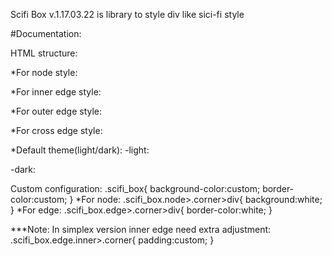 Scifi Box v.1.17.03.22 is library to style div like sici-fi style

#Documentation:

HTML structure:

*For node style:
<div class="scifi_box node"><div class="corner"><div class="top left"></div>
<div class="top right"></div><div class="bottom left"></div><div class="bottom right"></div></div>
<div class="content">

</div></div>

*For inner edge style:
<div class="scifi_box edge inner"><div class="corner"><div class="top left"></div>
<div class="top right"></div><div class="bottom left"></div><div class="bottom right"></div></div>
<div class="content">

</div></div>

*For outer edge style:
<div class="scifi_box edge outer"><div class="corner"><div class="top left"></div>
<div class="top right"></div><div class="bottom left"></div><div class="bottom right"></div></div>
<div class="content">

</div></div>

*For cross edge style:
<div class="scifi_box edge cross"><div class="corner"><div class="top left"></div>
<div class="top right"></div><div class="bottom left"></div><div class="bottom right"></div></div>
<div class="content">

</div></div>


*Default theme(light/dark):
-light:
<div class="scifi_box light"><div class="corner"><div class="top left"></div>
<div class="top right"></div><div class="bottom left"></div><div class="bottom right"></div></div>
<div class="content">

</div></div>
-dark:
<div class="scifi_box dark"><div class="corner"><div class="top left"></div>
<div class="top right"></div><div class="bottom left"></div><div class="bottom right"></div></div>
<div class="content">

</div></div>

Custom configuration:
.scifi_box{
	background-color:custom;
	border-color:custom;
}
*For node:
.scifi_box.node>.corner>div{
	background:white;
}
*For edge:
.scifi_box.edge>.corner>div{
	border-color:white;
}

***Note: In simplex version inner edge need extra adjustment:
.scifi_box.edge.inner>.corner{
	padding:custom;
}
